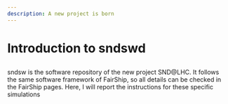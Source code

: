 ```yaml
---
description: A new project is born
---
```


# Introduction to sndswd

## 

sndsw is the software repository of the new project SND@LHC. It follows the same software framework of FairShip, so all details can be checked in the FairShip pages. Here, I will report the instructions for these specific simulations

